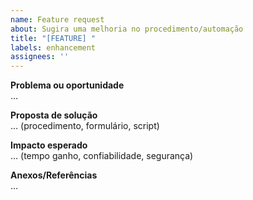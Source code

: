 ```yaml
---
name: Feature request
about: Sugira uma melhoria no procedimento/automação
title: "[FEATURE] "
labels: enhancement
assignees: ''
---
```


**Problema ou oportunidade**  
…

**Proposta de solução**  
… (procedimento, formulário, script)

**Impacto esperado**  
… (tempo ganho, confiabilidade, segurança)

**Anexos/Referências**  
…
